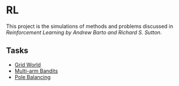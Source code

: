 # RL

This project is the simulations of methods and problems discussed in _Reinforcement Learning by *Andrew Barto* and *Richard S. Sutton*_.

## Tasks

- [Grid World](./tasks/grid_world/README.md)
- [Multi-arm Bandits](./tasks/multi_arm_bandit/README.md)
- [Pole Balancing](./tasks/pole_balancing/README.md)
